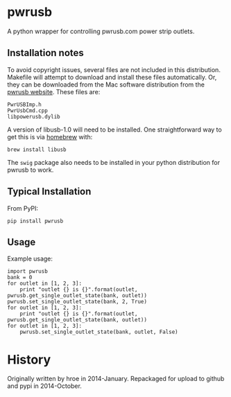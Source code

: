 
# pwrusb

A python wrapper for controlling pwrusb.com power strip outlets.

## Installation notes

To avoid copyright issues, several files are not included in this distribution.  Makefile will attempt to download and install these files automatically.  Or, they can be downloaded from the Mac software distribution from the [pwrusb website](http://www.pwrusb.com/downloads.html).  These files are:
    
    PwrUSBImp.h
    PwrUsbCmd.cpp
    libpowerusb.dylib

A version of libusb-1.0 will need to be installed.  One straightforward way to get this is via [homebrew](http://brew.sh/) with:

    brew install libusb
    
The `swig` package also needs to be installed in your python distribution for pwrusb to work.

## Typical Installation

From PyPI:

    pip install pwrusb

## Usage

Example usage:

    import pwrusb
    bank = 0
    for outlet in [1, 2, 3]:
        print "outlet {} is {}".format(outlet, pwrusb.get_single_outlet_state(bank, outlet))
    pwrusb.set_single_outlet_state(bank, 2, True)
    for outlet in [1, 2, 3]:
        print "outlet {} is {}".format(outlet, pwrusb.get_single_outlet_state(bank, outlet))
    for outlet in [1, 2, 3]:
        pwrusb.set_single_outlet_state(bank, outlet, False)

# History

Originally written by hroe in 2014-January.  Repackaged for upload to github and pypi in 2014-October.